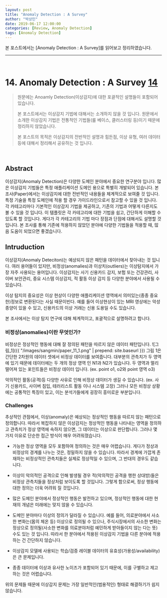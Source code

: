 ```yaml
---
layout: post
title: "Anomaly Detection : A Survey"
author: "박상민"
date: 2019-06-17 12:00:00
categories: [Review, Anomaly Detection]
tags: [Anomaly Detection]
---
```


본 포스트에서는 [Anomaly Detection : A Survey]를 읽어보고 정리하였습니다.

---

<br>


# 14. Anomaly Detection : A Survey [14](https://arxiv.org/abs/1901.03407)

> 원문에는 Anoamly Detection(이상감지)에 대한 포괄적인 설명들이 포함되어 있습니다.
> 
> 본 포스트에서는 이상감지 기법에 대해서는 소개하지 않을 것 입니다. 원문에서 소개한 이상감지 기법은 전통적인 기법들(룰 베이스, 클러스터링 등)이기 때문에 정리하지 않았습니다.
>
> 본 포스트의 목적은 이상감지의 전반적인 설명과 힘든점, 이상 유형, 여러 데이터 등에 대해서 정리해서 공유하는 것 입니다.

<br>

## Abstract

이상감지(Anomaly Detection)은 다양한 도메인 분야에서 중요한 연구분야 입니다. 많은 이상감지 기법들은 특정 애플리케이션 도메인 용으로 특별히 개발되어 있습니다. 본 조사(Paper)에서는 이상감지에 대한 전반적인 내용들을 체계적으로 보여줄 것 입니다. 특정 기술을 특정 도메인에 적용 할 경우 가이드라인으로서 참고할 수 있을 것 입니다. 각 카테고리마다 기본적인 이상감지 기법을 제공하고, 기존의 기법과 어떻게 다른지도 볼 수 있을 것 입니다. 이 템플릿은 각 카테고리에 대한 기법을 쉽고, 간단하게 이해할 수 있도록 할 것입니다. 게다가 각 카테고리의 기법 마다 장점과 단점에 대해서도 설명할 것 입니다. 본 조사를 통해 기존에 적용하지 않았던 분야에 다양한 기법들을 적용할 때, 많음 도움이 되었으면 좋겠습니다.

## Intruduction

이상감지(Anomaly Deteciton)는 예상되지 않은 패턴을 데이터에서 찾아내는 것 입니다. 여러 용어들이 있지만, 비정상(anomalies)과 이상치(outliers)는 이상탐지에서 가장 자주 사용되는 용어입니다. 이상감지는 사기 신용카드 감지, 보험 또는 건강관리, 사이버 보안관리, 중요 시스템 이상감지, 적 활동 이상 감지 등 다양한 분야에서 사용될 수 있습니다. 

이상 탐지의 중요성은 이상 현상이 다양한 애플리케이션 영역에서 의미있는(종종 중요한)정보로 변환된다는 사실 때문이빈다. 예를 들어 이상현상이 있는 MRI 영상에는 악성종양이 있을 수 있고, 신용카드의 이상 거래는 신용 도용일 수도 있습니다.

본 조사에서는 이상 탐지 연구에 대해 체계적이고, 포괄적으로 설명하려고 합니다.

### 비정상(anomalies)이란 무엇인가?

비정상은 정상적인 행동에 대해 잘 정의된 패턴을 따르지 않은 데이터 패턴입니다. 
![그림_1]({{ "/images/sangmin/paper_11_1.png" | prepend: site.baseurl }})
그림 1은 간단한 2차원의 데이터 셋에서 비정상 데이터를 보여줍니다. 대부분의 관측치가 두 영역에 있기 때문에 데이터에는 두 개의 정상 영역 인 N1과 N2가 있습니다. 두 영역과 멀리 떨어져 있는 포인트들은 비정상 데이터 입니다. (ex. point o1, o2와 point 영역 o3) 

악의적인 활동(공격)등 다양한 사유로 인해 비정상 데이터가 생길 수 있습니다. (ex. 사기 신용카드, 사이버 침입, 테러리스트 활동 이나 시스템 고장) 그러나 모든 비정상 상황에는 공통적인 특징이 있고, 이는 분석가들에게 굉장히 흥미로운 부분입니다. 

### Challenges

추상적인 관점에서, 이상(anomaly)은 예상되는 정상적인 행동을 따르지 않는 패턴으로 정의합니다. 따라서 복잡하지 않은 이상감지는 정상적인 행동을 나타내는 영역을 정의하고 관측치가 정상 영역에 속하지 않으면, 그 데이터는 이상으로 판단합니다. 그러나 몇 가지 이유로 단순한 접근 방식이 매우 어려워졌습니다.

* 가능한 정상 영역을 모두 포함하여 정의하는 것은 매우 어렵습니다. 게다가 정상과 비정상의 경계를 나누는 것은, 정밀하지 않을 수 있습니다. 따라서 경계에 가깝게 존재하는 비정상적인 관측치들은 실제로 정상적일 수 있으며, 그 반대의 경우도 같습니다.

* 이상이 악의적인 공격으로 인해 발생될 경우 적(악의적인 공격을 행한 상대방)들은 비정상 관측치들을 정상처럼 보이도록 할 것입니다. 그렇게 함으로써, 정상 행동에 대한 정의는 더욱 어려워 질 것입니다.

* 많은 도메인 분야에서 정상적인 행동은 발전하고 있으며, 정상적인 행동에 대한 현재의 개념은 미래에는 맞지 않을 수 있습니다.

* 도메인 분야마다 이상의 정의가 달라질 수 있습니다. 예를 들어, 의료분야에서 사소한 변화는(몸의 체온 등) 이상으로 정의될 수 있으나, 주식시장에서의 사소한 변화는 정상으로 정의될(사소한 변화를 의료분야처럼 예민하게 받아들이지 않는 다는 뜻) 수도 있는 것 입니다. 따라서 한 분야에서 적용된 이상감지 기법을 다른 분야에 적용하는 건 간단하지 않습니다.

* 이상감지 모델에 사용되는 학습/검증 레이블 데이터의 유효성(가용성/availability)은 큰 문제입니다.

* 종종 데이터에 이상과 유사한 노이즈가 포함되어 있기 때문에, 이를 구별하고 제고하는 것은 어렵습니다.

위의 문제들 때문에 이상감지 문제는 가장 일반적인(범용적인) 형태로 해결하기가 쉽지 않습니다.